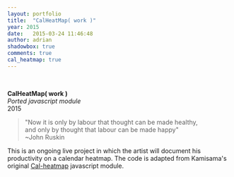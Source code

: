 ```yaml
---
layout: portfolio
title:  "CalHeatMap( work )"      
year: 2015
date:   2015-03-24 11:46:48
author: adrian
shadowbox: true
comments: true
cal_heatmap: true
---
```


<div id="myHeatMap"></div>
<script type="text/javascript">
	var cal = new CalHeatMap();
	cal.init({
		itemSelector: "#myHeatMap",
		domain: "week",
		subDomain: "hour",
		data: "datas-years.json",
		start: new Date(2015, 0, 5),
		cellSize: 10,
		range: 2,
		previousSelector: "#example-c-PreviousDomain-selector",
		nextSelector: "#example-c-NextDomain-selector",

		legend: [2, 4, 6, 8]
	});
</script>
<br />

**CalHeatMap( work )** <br />
*Ported javascript module* <br />
2015


> "Now it is only by labour that thought can be made healthy, <br />
> and only by thought that labour can be made happy" <br />
> ~John Ruskin

This is an ongoing live project in which the artist will document his productivity on a calendar heatmap. The code is adapted from Kamisama's original [Cal-heatmap](http://kamisama.github.io/cal-heatmap/) javascript module.

